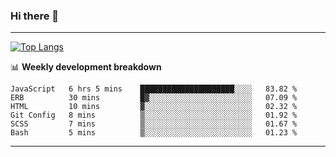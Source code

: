 ### Hi there 👋

-------
[![Top Langs](https://github-readme-stats.vercel.app/api/top-langs/?username=ashish-r)](https://github.com/anuraghazra/github-readme-stats)

📊 **Weekly development breakdown**
<!--START_SECTION:waka-->

```text
JavaScript   6 hrs 5 mins    █████████████████████░░░░   83.82 %
ERB          30 mins         █▓░░░░░░░░░░░░░░░░░░░░░░░   07.09 %
HTML         10 mins         ▓░░░░░░░░░░░░░░░░░░░░░░░░   02.32 %
Git Config   8 mins          ▒░░░░░░░░░░░░░░░░░░░░░░░░   01.92 %
SCSS         7 mins          ▒░░░░░░░░░░░░░░░░░░░░░░░░   01.67 %
Bash         5 mins          ▒░░░░░░░░░░░░░░░░░░░░░░░░   01.23 %
```

<!--END_SECTION:waka-->
-------

<!--
**ashish-r/ashish-r** is a ✨ _special_ ✨ repository because its `README.md` (this file) appears on your GitHub profile.

Here are some ideas to get you started:

- 🔭 I’m currently working on ...
- 🌱 I’m currently learning ...
- 👯 I’m looking to collaborate on ...
- 🤔 I’m looking for help with ...
- 💬 Ask me about ...
- 📫 How to reach me: ...
- 😄 Pronouns: ...
- ⚡ Fun fact: ...
-->
